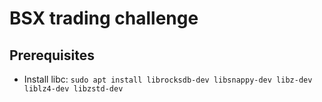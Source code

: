 # BSX trading challenge

## Prerequisites

- Install libc: `sudo apt install librocksdb-dev libsnappy-dev libz-dev liblz4-dev libzstd-dev`